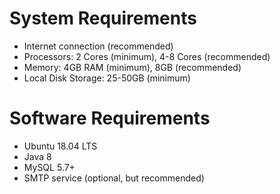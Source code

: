 
# System Requirements
* Internet connection (recommended)
* Processors: 2 Cores (minimum), 4-8 Cores (recommended)
* Memory: 4GB RAM (minimum), 8GB (recommended)
* Local Disk Storage: 25-50GB (minimum)

# Software Requirements
* Ubuntu 18.04 LTS 
* Java 8
* MySQL 5.7+ 
* SMTP service (optional, but recommended)
